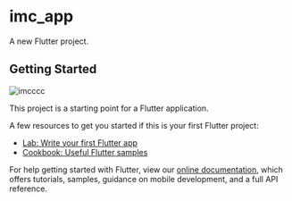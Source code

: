 # imc_app

A new Flutter project.

## Getting Started

![imcccc](https://user-images.githubusercontent.com/61169540/164948999-69899af5-8fe4-41c4-bf5b-fd013991e676.jpg)

This project is a starting point for a Flutter application.

A few resources to get you started if this is your first Flutter project:

- [Lab: Write your first Flutter app](https://flutter.dev/docs/get-started/codelab)
- [Cookbook: Useful Flutter samples](https://flutter.dev/docs/cookbook)

For help getting started with Flutter, view our
[online documentation](https://flutter.dev/docs), which offers tutorials,
samples, guidance on mobile development, and a full API reference.
